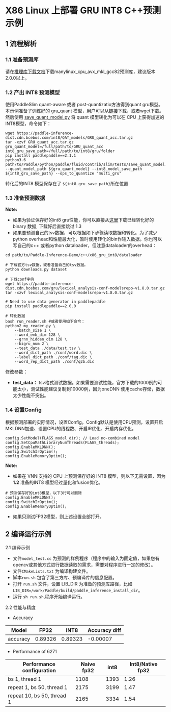# X86 Linux 上部署 GRU INT8 C++预测示例

## 1 流程解析

### 1.1 准备预测库

请在[推理库下载文档](https://paddleinference.paddlepaddle.org.cn/user_guides/download_lib.html)下载manylinux_cpu_avx_mkl_gcc82预测库，建议版本2.0.0以上。

### 1.2 产出 INT8 预测模型

使用PaddleSlim quant-aware 或者 post-quantizatio方法得到quant gru模型。
本示例准备了训练好的 gru_quant 模型，用户可以从[链接](https://paddle-inference-dist.cdn.bcebos.com/int8/QAT_models/GRU_quant_acc.tar.gz)下载，或者wget下载。然后使用 [save_quant_model.py](https://github.com/PaddlePaddle/Paddle/blob/develop/python/paddle/fluid/contrib/slim/tests/save_quant_model.py) 将 quant 模型转化为可以在 CPU 上获得加速的INT8模型，命令如下：

```
wget https://paddle-inference-dist.cdn.bcebos.com/int8/QAT_models/GRU_quant_acc.tar.gz
tar -xzvf GRU_quant_acc.tar.gz
gru_quant_model=/full/path/to/GRU_quant_acc
int8_gru_save_path=/full/path/to/int8/gru/folder
pip install paddlepaddle==2.1.1
python3.6 path/to/Paddle/python/paddle/fluid/contrib/slim/tests/save_quant_model.py --quant_model_path ${gru_quant_model} --int8_model_save_path ${int8_gru_save_path} --ops_to_quantize "multi_gru"
```

转化后的INT8 模型保存在了 `${int8_gru_save_path}`所在位置

### 1.3 准备预测数据

**Note:**
- 如果为验证保存好的int8 gru性能，你可以直接从[这里](https://paddle-inference-dist.cdn.bcebos.com/gru/GRU_eval_data.tar.gz)下载已经转化好的 binary 数据, 下载好后直接跳过 1.3
- 如果要预测自己的tsv数据，可以根据如下步骤读取数据和转化。为了减少python overhead和性能最大化，暂时使用转化的bin作输入数据。你也可以写自己的c++ 或者python dataloader，但注意dataloader的overhead：

```
cd path/to/Paddle-Inference-Demo/c++/x86_gru_int8/dataloader

# 下载官方tsv数据，或者准备自己的tsv数据。
python downloads.py dataset

# 下载conf字典
wget https://paddle-inference-dist.cdn.bcebos.com/gru/lexical_analysis-conf-modelsrepo-v1.8.0.tar.gz
tar -xzvf lexical_analysis-conf-modelsrepo-v1.8.0.tar.gz

# Need to use data generator in paddlepaddle
pip install paddlepaddle==2.0.0 

# 转化数据
bash run_reader.sh #或者使用如下命令：
python2 my_reader.py \
    --batch_size 1 \
    --word_emb_dim 128 \
    --grnn_hidden_dim 128 \
    --bigru_num 2 \
    --test_data ./data/test.tsv \ 
    --word_dict_path ./conf/word.dic \
    --label_dict_path ./conf/tag.dic \
    --word_rep_dict_path ./conf/q2b.dic
```
修改参数：
- **test_data：** tsv格式测试数据。如果需要测试性能，官方下载的1000例的可能太小，测试性能建议复制到10000例，因为oneDNN 使用cache存储，数据太少性能不突出。

### 1.4 设置Config

根据预测部署的实际情况，设置Config。Config默认是使用CPU预测，设置开启MKLDNN加速、设置CPU的线程数、开启IR优化、开启内存优化。

```
config.SetModel(FLAGS_model_dir); // Load no-combined model
config.SetCpuMathLibraryNumThreads(FLAGS_threads);
config.EnableMKLDNN();
config.SwitchIrOptim();
config.EnableMemoryOptim();
```
**Note:**
- 如果在 VNNI支持的 CPU 上预测保存好的 INT8 模型，则以下无需设置，因为 **1.2** 准备的INT8 模型经过量化和fusion优化。
```
# 预测保存好的int8模型，以下3行可以删除
config.EnableMKLDNN();
config.SwitchIrOptim();
config.EnableMemoryOptim();
```
- 如果只测试FP32模型，则上述设置全部打开。


## 2 编译运行示例

2.1 编译示例

- 文件`model_test.cc` 为预测的样例程序（程序中的输入为固定值，如果您有opencv或其他方式进行数据读取的需求，需要对程序进行一定的修改）。
- 文件`CMakeLists.txt` 为编译构建文件。
- 脚本`run.sh` 包含了第三方库、预编译库的信息配置。
- 打开 `run.sh` 文件，设置 LIB_DIR 为准备的预测库路径，比如 `LIB_DIR=/work/Paddle/build/paddle_inference_install_dir`。
- 运行 `sh run.sh`,程序开始编译运行。

2.2 性能与精度

* Accuracy
  
|  Model  | FP32    | INT8   | Accuracy diff|
|---------|---------|--------|--------------|
|accuracy | 0.89326 |0.89323 |  -0.00007    |

* Performance of 6271

| Performance configuration  | Naive fp32        | int8 | Int8/Native fp32 |
|----------------------------|-------------------|------|------------------|
| bs 1, thread 1             | 1108              | 1393 | 1.26             |
| repeat 1, bs 50, thread 1  | 2175              | 3199 | 1.47             |
| repeat 10, bs 50, thread 1 | 2165              | 3334 | 1.54             |
